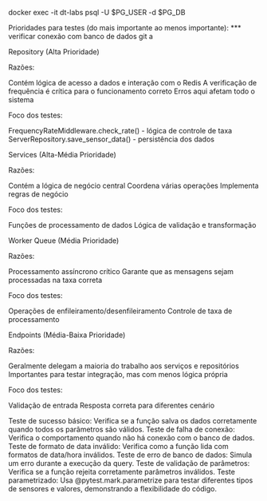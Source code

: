
docker exec -it dt-labs psql -U $PG_USER -d $PG_DB


Prioridades para testes (do mais importante ao menos importante): *** verificar conexão com banco de dados git a

Repository (Alta Prioridade)

Razões:

Contém lógica de acesso a dados e interação com o Redis
A verificação de frequência é crítica para o funcionamento correto
Erros aqui afetam todo o sistema


Foco dos testes:

FrequencyRateMiddleware.check_rate() - lógica de controle de taxa
ServerRepository.save_sensor_data() - persistência dos dados




Services (Alta-Média Prioridade)

Razões:

Contém a lógica de negócio central
Coordena várias operações
Implementa regras de negócio


Foco dos testes:

Funções de processamento de dados
Lógica de validação e transformação




Worker Queue (Média Prioridade)

Razões:

Processamento assíncrono crítico
Garante que as mensagens sejam processadas na taxa correta


Foco dos testes:

Operações de enfileiramento/desenfileiramento
Controle de taxa de processamento




Endpoints (Média-Baixa Prioridade)

Razões:

Geralmente delegam a maioria do trabalho aos serviços e repositórios
Importantes para testar integração, mas com menos lógica própria


Foco dos testes:

Validação de entrada
Resposta correta para diferentes cenário


Teste de sucesso básico: Verifica se a função salva os dados corretamente quando todos os parâmetros são válidos.
Teste de falha de conexão: Verifica o comportamento quando não há conexão com o banco de dados.
Teste de formato de data inválido: Verifica como a função lida com formatos de data/hora inválidos.
Teste de erro de banco de dados: Simula um erro durante a execução da query.
Teste de validação de parâmetros: Verifica se a função rejeita corretamente parâmetros inválidos.
Teste parametrizado: Usa @pytest.mark.parametrize para testar diferentes tipos de sensores e valores, demonstrando a flexibilidade do código.